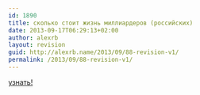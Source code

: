 ```yaml
---
id: 1890
title: сколько стоит жизнь миллиардеров (российских)
date: 2013-09-17T06:29:13+02:00
author: alexrb
layout: revision
guid: http://alexrb.name/2013/09/88-revision-v1/
permalink: /2013/09/88-revision-v1/
---
```

<a href="http://compromat.ru/main/top50/zachertoy.htm" target=_blank>узнать!</a>
